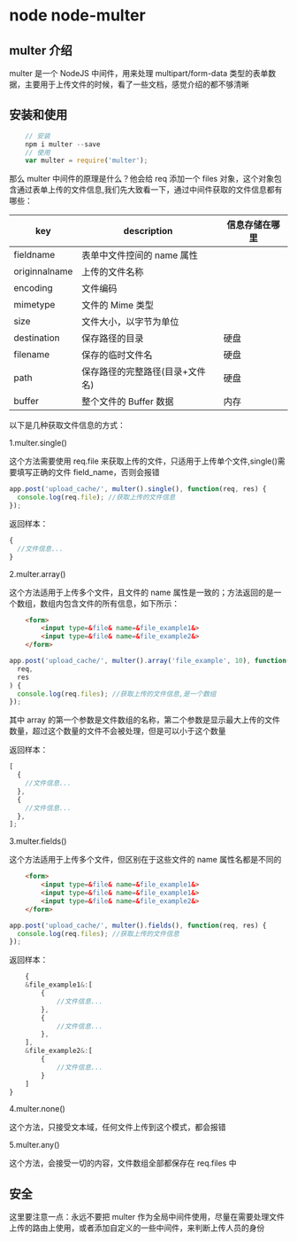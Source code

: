 # node node-multer

## multer 介绍

multer 是一个 NodeJS 中间件，用来处理 multipart/form-data 类型的表单数据，主要用于上传文件的时候，看了一些文档，感觉介绍的都不够清晰

## 安装和使用

```js
    // 安装
    npm i multer --save
    // 使用
    var multer = require('multer');
```

那么 multer 中间件的原理是什么？他会给 req 添加一个 files 对象，这个对象包含通过表单上传的文件信息,我们先大致看一下，通过中间件获取的文件信息都有哪些：

| key           | description                     | 信息存储在哪里 |
| ------------- | ------------------------------- | -------------- |
| fieldname     | 表单中文件控间的 name 属性      |
| originnalname | 上传的文件名称                  |
| encoding      | 文件编码                        |
| mimetype      | 文件的 Mime 类型                |
| size          | 文件大小，以字节为单位          |
| destination   | 保存路径的目录                  | 硬盘           |
| filename      | 保存的临时文件名                | 硬盘           |
| path          | 保存路径的完整路径(目录+文件名) | 硬盘           |
| buffer        | 整个文件的 Buffer 数据          | 内存           |

以下是几种获取文件信息的方式：

1.multer.single()

这个方法需要使用 req.file 来获取上传的文件，只适用于上传单个文件,single()需要填写正确的文件 field_name，否则会报错

```js
app.post('upload_cache/', multer().single(), function(req, res) {
  console.log(req.file); //获取上传的文件信息
});
```

返回样本：

```js
{
  //文件信息...
}
```

2.multer.array()

这个方法适用于上传多个文件，且文件的 name 属性是一致的；方法返回的是一个数组，数组内包含文件的所有信息，如下所示：

```html
    <form>
        <input type=&file& name=&file_example1&>
        <input type=&file& name=&file_example2&>
    </form>
```

```js
app.post('upload_cache/', multer().array('file_example', 10), function(
  req,
  res
) {
  console.log(req.files); //获取上传的文件信息,是一个数组
});
```

其中 array 的第一个参数是文件数组的名称，第二个参数是显示最大上传的文件数量，超过这个数量的文件不会被处理，但是可以小于这个数量

返回样本：

```js
[
  {
    //文件信息...
  },
  {
    //文件信息...
  },
];
```

3.multer.fields()

这个方法适用于上传多个文件，但区别在于这些文件的 name 属性名都是不同的

```html
    <form>
        <input type=&file& name=&file_example1&>
        <input type=&file& name=&file_example1&>
        <input type=&file& name=&file_example2&>
    </form>
```

```js
app.post('upload_cache/', multer().fields(), function(req, res) {
  console.log(req.files); //获取上传的文件信息
});
```

返回样本：

```js
    {
    &file_example1&:[
        {
            //文件信息...
        },
        {
            //文件信息...
        },
    ],
    &file_example2&:[
        {
            //文件信息...
        }
    ]
}
```

4.multer.none()

这个方法，只接受文本域，任何文件上传到这个模式，都会报错

5.multer.any()

这个方法，会接受一切的内容，文件数组全部都保存在 req.files 中

## 安全

这里要注意一点：永远不要把 multer 作为全局中间件使用，尽量在需要处理文件上传的路由上使用，或者添加自定义的一些中间件，来判断上传人员的身份
